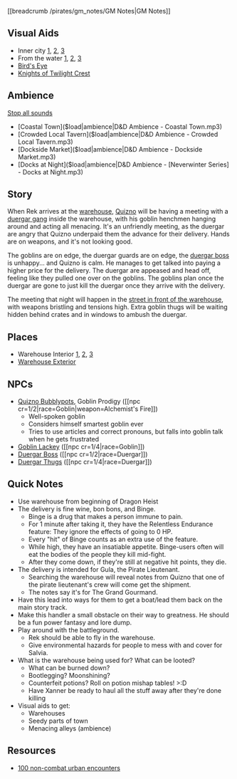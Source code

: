 [[breadcrumb /pirates/gm_notes/GM Notes|GM Notes]]

<script type="module">
    import {init_links} from "/js/common/visual_aid_backend.js";
    init_links();
</script>

## Visual Aids

* Inner city [1](^pirates/lords_landing_2.jpg), [2](^pirates/lords_landing_4.jpg), [3](^pirates/lords_landing_6.jpg)
* From the water [1](^pirates/lords_landing_1.jpg), [2](^pirates/lords_landing_docks.png), [3](^pirates/lords_landing_5.jpg)
* [Bird's Eye](^pirates/lords_landing_3.jpg)
* [Knights of Twilight Crest](^pirates/knights_of_twilight_crest.png)

## Ambience

[Stop all sounds]($stop|all|none)

* [Coastal Town]($load|ambience|D&D Ambience - Coastal Town.mp3)
* [Crowded Local Tavern]($load|ambience|D&D Ambience - Crowded Local Tavern.mp3)
* [Dockside Market]($load|ambience|D&D Ambience - Dockside Market.mp3)
* [Docks at Night]($load|ambience|D&D Ambience - [Neverwinter Series] - Docks at Night.mp3)

## Story

When Rek arrives at the [warehouse](^pirates/warehouse_interior_3.jpg), [Quizno](^pirates/quizno_bubblypots.png) will be having a meeting with a [duergar gang](^pirates/duergar_4.png) inside the warehouse, with his goblin henchmen hanging around and acting all menacing. It's an unfriendly meeting, as the duergar are angry that Quizno underpaid them the advance for their delivery. Hands are on weapons, and it's not looking good.

The goblins are on edge, the duergar guards are on edge, the [duergar boss](^pirates/duergar_3.png) is unhappy... and Quizno is calm. He manages to get talked into paying a higher price for the delivery. The duergar are appeased and head off, feeling like they pulled one over on the goblins. The goblins plan once the duergar are gone to just kill the duergar once they arrive with the delivery.

The meeting that night will happen in the [street in front of the warehouse](^pirates/warehouse_exterior_1.jpg), with weapons bristling and tensions high. Extra goblin thugs will be waiting hidden behind crates and in windows to ambush the duergar.

## Places

* Warehouse Interior [1](^pirates/warehouse_interior_1.jpg), [2](^pirates/warehouse_interior_2.jpg), [3](^pirates/warehouse_interior_3.jpg)
* [Warehouse Exterior](^pirates/warehouse_exterior_1.jpg)

## NPCs

* [Quizno Bubblypots](^pirates/quizno_bubblypots.png), Goblin Prodigy ([[npc cr=1/2|race=Goblin|weapon=Alchemist's Fire]])
  * Well-spoken goblin
  * Considers himself smartest goblin ever
  * Tries to use articles and correct pronouns, but falls into goblin talk when he gets frustrated
* [Goblin Lackey](^pirates/goblin_lackey.png) ([[npc cr=1/4|race=Goblin]])
* [Duergar Boss](^pirates/duergar_3.png) ([[npc cr=1/2|race=Duergar]])
* [Duergar Thugs](^pirates/duergar_4.png) ([[npc cr=1/4|race=Duergar]])

## Quick Notes

* Use warehouse from beginning of Dragon Heist
* The delivery is fine wine, bon bons, and Binge.
  * Binge is a drug that makes a person immune to pain. 
  * For 1 minute after taking it, they have the Relentless Endurance feature: They ignore the effects of going to 0 HP.
  * Every "hit" of Binge counts as an extra use of the feature.
  * While high, they have an insatiable appetite. Binge-users often will eat the bodies of the people they kill mid-fight.
  * After they come down, if they're still at negative hit points, they die.
* The delivery is intended for Gula, the Pirate Lieutenant. 
  * Searching the warehouse will reveal notes from Quizno that one of the pirate lieutenant's crew will come get the shipment.
  * The notes say it's for The Grand Gourmand.
* Have this lead into ways for them to get a boat/lead them back on the main story track.
* Make this handler a small obstacle on their way to greatness. He should be a fun power fantasy and lore dump.
* Play around with the battleground.
  * Rek should be able to fly in the warehouse. 
  * Give environmental hazards for people to mess with and cover for Salvia.
* What is the warehouse being used for? What can be looted?
  * What can be burned down?
  * Bootlegging? Moonshining?
  * Counterfeit potions? Roll on potion mishap tables! >:D
  * Have Xanner be ready to haul all the stuff away after they're done killing
* Visual aids to get:
  * Warehouses
  * Seedy parts of town
  * Menacing alleys (ambience)

## Resources

* [100 non-combat urban encounters](https://www.dndspeak.com/2021/07/100-non-combat-urban-encounters/)

